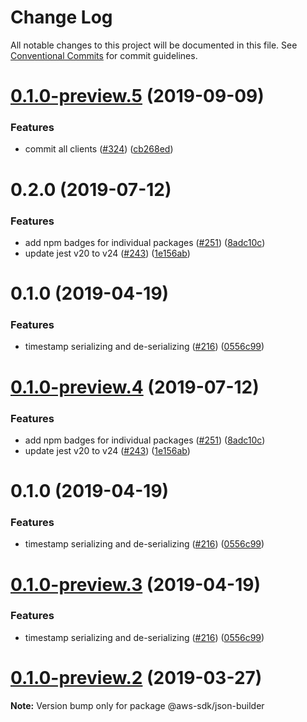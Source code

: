 # Change Log

All notable changes to this project will be documented in this file.
See [Conventional Commits](https://conventionalcommits.org) for commit guidelines.

# [0.1.0-preview.5](https://github.com/aws/aws-sdk-js-v3/compare/@aws-sdk/json-builder@0.1.0-preview.2...@aws-sdk/json-builder@0.1.0-preview.5) (2019-09-09)


### Features

* commit all clients ([#324](https://github.com/aws/aws-sdk-js-v3/issues/324)) ([cb268ed](https://github.com/aws/aws-sdk-js-v3/commit/cb268ed))



# 0.2.0 (2019-07-12)


### Features

* add npm badges for individual packages ([#251](https://github.com/aws/aws-sdk-js-v3/issues/251)) ([8adc10c](https://github.com/aws/aws-sdk-js-v3/commit/8adc10c))
* update jest v20 to v24 ([#243](https://github.com/aws/aws-sdk-js-v3/issues/243)) ([1e156ab](https://github.com/aws/aws-sdk-js-v3/commit/1e156ab))



# 0.1.0 (2019-04-19)


### Features

* timestamp serializing and de-serializing ([#216](https://github.com/aws/aws-sdk-js-v3/issues/216)) ([0556c99](https://github.com/aws/aws-sdk-js-v3/commit/0556c99))





# [0.1.0-preview.4](https://github.com/aws/aws-sdk-js-v3/compare/@aws-sdk/json-builder@0.1.0-preview.2...@aws-sdk/json-builder@0.1.0-preview.4) (2019-07-12)


### Features

* add npm badges for individual packages ([#251](https://github.com/aws/aws-sdk-js-v3/issues/251)) ([8adc10c](https://github.com/aws/aws-sdk-js-v3/commit/8adc10c))
* update jest v20 to v24 ([#243](https://github.com/aws/aws-sdk-js-v3/issues/243)) ([1e156ab](https://github.com/aws/aws-sdk-js-v3/commit/1e156ab))



# 0.1.0 (2019-04-19)


### Features

* timestamp serializing and de-serializing ([#216](https://github.com/aws/aws-sdk-js-v3/issues/216)) ([0556c99](https://github.com/aws/aws-sdk-js-v3/commit/0556c99))





# [0.1.0-preview.3](https://github.com/aws/aws-sdk-js-v3/compare/@aws-sdk/json-builder@0.1.0-preview.2...@aws-sdk/json-builder@0.1.0-preview.3) (2019-04-19)

### Features

- timestamp serializing and de-serializing ([#216](https://github.com/aws/aws-sdk-js-v3/issues/216)) ([0556c99](https://github.com/aws/aws-sdk-js-v3/commit/0556c99))

# [0.1.0-preview.2](https://github.com/aws/aws-sdk-js-v3/compare/@aws-sdk/json-builder@0.1.0-preview.1...@aws-sdk/json-builder@0.1.0-preview.2) (2019-03-27)

**Note:** Version bump only for package @aws-sdk/json-builder
